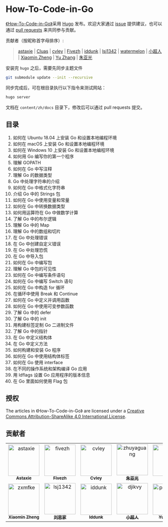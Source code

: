 # How-To-Code-in-Go

[《How-To-Code-in-Go》](https://github.com/gocn/How-To-Code-in-Go)采用 [Hugo](https://gohugo.io) 发布。欢迎大家通过 [issue](https://github.com/gocn/How-To-Code-in-Go/issues) 提供建议，也可以通过 [pull requests](https://github.com/gocn/How-To-Code-in-Go/pulls) 来共同参与贡献。

贡献者（按昵称首字母排序）:

> [astaxie](https://github.com/astaxie) | [Cluas](https://github.com/Cluas) | [cvley](https://github.com/cvley) | [Fivezh](https://github.com/fivezh) | [iddunk](https://github.com/iddunk) | [lsj1342](https://github.com/lsj1342) | [watermelon](https://github.com/watermelo) | [小超人](https://github.com/ddikvy) | [Xiaomin Zheng](https://github.com/zxmfke) | [Yu Zhang](https://github.com/pseudoyu) | [朱亚光](https://github.com/zhuyaguang)

安装完 `hugo` 之后，需要先同步主题文件

```bash
git submodule update --init --recursive
```

同步完成后，可在根目录执行以下指令来测试网站：

```bash
hugo server
```

文档在 `content/zh/docs` 目录下，修改后可以通过 pull requests 提交。

## 目录

1. 如何在 Ubuntu 18.04 上安装 Go 和设置本地编程环境
2. 如何在 macOS 上安装 Go 和设置本地编程环境
3. 如何在 Windows 10 上安装 Go 和设置本地编程环境
4. 如何用 Go 编写你的第一个程序
5. 理解 GOPATH
6. 如何在 Go 中写注释
7. 理解 Go 的数据类型
8. Go 中处理字符串的介绍
9. 如何在 Go 中格式化字符串
10. 介绍 Go 中的 Strings 包
11. 如何在 Go 中使用变量和常量
12. 如何在 Go 中转换数据类型
13. 如何用运算符在 Go 中做数学计算
14. 了解 Go 中的布尔逻辑
15. 理解 Go 中的 Map
16. 理解 Go 中的数组和切片
17. 在 Go 中处理错误
18. 在 Go 中创建自定义错误
19. 在 Go 中处理恐慌
20. 在 Go 中导入包
21. 如何在 Go 中编写包
22. 理解 Go 中包的可见性
23. 如何在 Go 中编写条件语句
24. 如何在 Go 中编写 Switch 语句
25. 如何在 Go 中构造 for 循环
26. 在循环中使用 Break 和 Continue
27. 如何在 Go 中定义并调用函数
28. 如何在 Go 中使用可变参数函数
29. 了解 Go 中的 defer
30. 了解 Go 中的 init
31. 用构建标签定制 Go 二进制文件
32. 了解 Go 中的指针
33. 在 Go 中定义结构体
34. 在 Go 中定义方法
35. 如何构建和安装 Go 程序
36. 如何在 Go 中使用结构体标签
37. 如何在 Go 使用 interface
38. 在不同的操作系统和架构编译 Go 应用
39. 用 ldflags 设置 Go 应用程序的版本信息
40. 在 Go 里面如何使用 Flag 包

## 授权

The articles in 《How-To-Code-in-Go》 are licensed under a [Creative Commons Attribution-ShareAlike 4.0 International License](http://creativecommons.org/licenses/by-sa/4.0/).

## 贡献者

<!-- readme: collaborators,contributors -start -->
<table>
<tr>
    <td align="center">
        <a href="https://github.com/astaxie">
            <img src="https://avatars.githubusercontent.com/u/233907?v=4" width="100;" alt="astaxie"/>
            <br />
            <sub><b>Astaxie</b></sub>
        </a>
    </td>
    <td align="center">
        <a href="https://github.com/fivezh">
            <img src="https://avatars.githubusercontent.com/u/1311319?v=4" width="100;" alt="fivezh"/>
            <br />
            <sub><b>Fivezh</b></sub>
        </a>
    </td>
    <td align="center">
        <a href="https://github.com/cvley">
            <img src="https://avatars.githubusercontent.com/u/1499514?v=4" width="100;" alt="cvley"/>
            <br />
            <sub><b>Cvley</b></sub>
        </a>
    </td>
    <td align="center">
        <a href="https://github.com/zhuyaguang">
            <img src="https://avatars.githubusercontent.com/u/8857976?v=4" width="100;" alt="zhuyaguang"/>
            <br />
            <sub><b>朱亚光</b></sub>
        </a>
    </td>
    <td align="center">
        <a href="https://github.com/Cluas">
            <img src="https://avatars.githubusercontent.com/u/10056928?v=4" width="100;" alt="Cluas"/>
            <br />
            <sub><b>Cluas</b></sub>
        </a>
    </td>
    <td align="center">
        <a href="https://github.com/watermelo">
            <img src="https://avatars.githubusercontent.com/u/14182114?v=4" width="100;" alt="watermelo"/>
            <br />
            <sub><b>Watermelon</b></sub>
        </a>
    </td></tr>
<tr>
    <td align="center">
        <a href="https://github.com/zxmfke">
            <img src="https://avatars.githubusercontent.com/u/19350643?v=4" width="100;" alt="zxmfke"/>
            <br />
            <sub><b>Xiaomin Zheng</b></sub>
        </a>
    </td>
    <td align="center">
        <a href="https://github.com/lsj1342">
            <img src="https://avatars.githubusercontent.com/u/43659912?v=4" width="100;" alt="lsj1342"/>
            <br />
            <sub><b>刘思家</b></sub>
        </a>
    </td>
    <td align="center">
        <a href="https://github.com/iddunk">
            <img src="https://avatars.githubusercontent.com/u/46773769?v=4" width="100;" alt="iddunk"/>
            <br />
            <sub><b>Iddunk</b></sub>
        </a>
    </td>
    <td align="center">
        <a href="https://github.com/djikvy">
            <img src="https://avatars.githubusercontent.com/u/67250607?v=4" width="100;" alt="djikvy"/>
            <br />
            <sub><b>小超人</b></sub>
        </a>
    </td>
    <td align="center">
        <a href="https://github.com/pseudoyu">
            <img src="https://avatars.githubusercontent.com/u/69753389?v=4" width="100;" alt="pseudoyu"/>
            <br />
            <sub><b>Yu Zhang</b></sub>
        </a>
    </td></tr>
</table>
<!-- readme: collaborators,contributors -end -->
